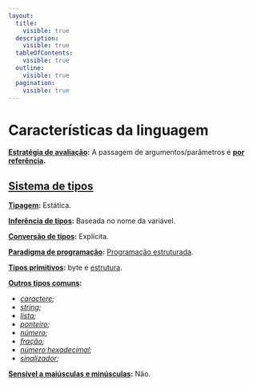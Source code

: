 ```yaml
---
layout:
  title:
    visible: true
  description:
    visible: true
  tableOfContents:
    visible: true
  outline:
    visible: true
  pagination:
    visible: true
---
```


# Características da linguagem

[**Estratégia de avaliação**](https://pt.wikipedia.org/wiki/Estrat%C3%A9gia\_de\_avalia%C3%A7%C3%A3o)**:** A passagem de argumentos/parâmetros é [**por referência**](https://en.wikipedia.org/wiki/Evaluation\_strategy#Call\_by\_reference)**.**

## [Sistema de tipos](https://pt.wikipedia.org/wiki/Sistema\_de\_tipos)

[**Tipagem**](https://pt.wikipedia.org/wiki/Tipo\_de\_dado)**:** Estática.

[**Inferência de tipos**](https://en.wikipedia.org/wiki/Type\_inference)**:** Baseada no nome da variável.

[**Conversão de tipos**](https://pt.wikipedia.org/wiki/Convers%C3%A3o\_de\_tipos)**:** Explícita.

[**Paradigma de programação**](https://pt.wikipedia.org/wiki/Paradigma\_de\_programa%C3%A7%C3%A3o)**:** [Programação estruturada](https://pt.wikipedia.org/wiki/Programa%C3%A7%C3%A3o\_estruturada).

[**Tipos primitivos**](https://pt.wikipedia.org/wiki/Tipo\_de\_dado)**:** byte e [estrutura](../estruturas-e-unioes-de-dados.md).

[**Outros tipos comuns**](https://pt.wikipedia.org/wiki/Tipo\_de\_dado)**:**&#x20;

* [_caractere_](../strings-e-caracteres.md)_;_
* [_string_](../strings-e-caracteres.md)_;_
* [_lista_](../listas-duplamente-vinculadas.md)_;_
* [_ponteiro_](../valores-numericos.md#ponteiros)_;_
* [_número_](../valores-numericos.md#numeros-inteiros)_;_
* [_fração_](../valores-numericos.md#numeros-fracionarios)_;_
* [_número hexadecimal_](../valores-numericos.md#valores-hexadecimais)_;_
* [_sinalizador_](../valores-numericos.md#valores-booleanos)_;_

[**Sensível a maiúsculas e minúsculas**](https://pt.wikipedia.org/wiki/Case-sensitive)**:** Não.



